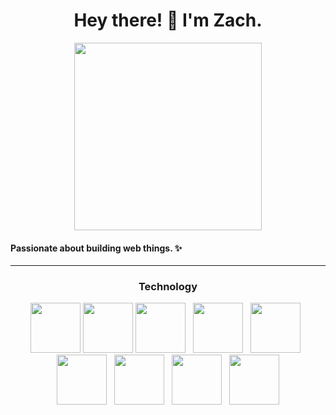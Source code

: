 
  <div align='center'>
    <h1> Hey there! &#128075; I'm Zach.</h1>
    <img src='https://media.giphy.com/media/l3vR85PnGsBwu1PFK/giphy.gif' width='300'>
  </div>
  <h4>Passionate about building web things. &#10024;</h4>
  <hr />
  <h3 align='center'>Technology</h3>
  <div align='center'>
    <img src="https://cdn.jsdelivr.net/gh/devicons/devicon/icons/html5/html5-plain-wordmark.svg" width='80'/>
    <img src="https://cdn.jsdelivr.net/gh/devicons/devicon/icons/css3/css3-plain-wordmark.svg" width='80'/>
    <img src="https://cdn.jsdelivr.net/gh/devicons/devicon/icons/javascript/javascript-original.svg" width='80'/>
    &nbsp;
    <img src="https://cdn.jsdelivr.net/gh/devicons/devicon/icons/npm/npm-original-wordmark.svg" width='80'/>
    &nbsp;
    <img src="https://cdn.jsdelivr.net/gh/devicons/devicon/icons/git/git-plain.svg" width='80'/>
    &nbsp;
    <img src="https://cdn.jsdelivr.net/gh/devicons/devicon/icons/bootstrap/bootstrap-original-wordmark.svg" width='80'/>
    &nbsp;
    <img src="https://upload.wikimedia.org/wikipedia/commons/thumb/9/9f/Vimlogo.svg/1200px-Vimlogo.svg.png" width='80'/>
    &nbsp;
    <img src="https://upload.wikimedia.org/wikipedia/commons/thumb/a/a7/React-icon.svg/1150px-React-icon.svg.png" width='80'/>
    &nbsp;
    <img src="https://cdn.jsdelivr.net/gh/devicons/devicon/icons/figma/figma-original.svg" width='80'/>







  </div>  


<!---
zachmsdev/zachmsdev is a ✨ special ✨ repository because its `README.md` (this file) appears on your GitHub profile.
You can click the Preview link to take a look at your changes.
--->
